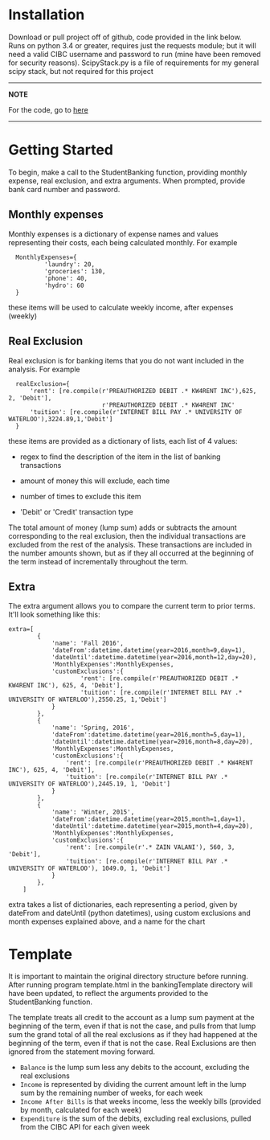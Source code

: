 # Installation

Download or pull project off of github, code provided in the link below.  <br>
Runs on python 3.4 or greater, requires just the requests module; but it will need a valid CIBC username and password to run (mine have been removed for security reasons).
ScipyStack.py is a file of requirements for my general scipy stack, but not required for this project

---
**NOTE**

For the code, go to <a href="https://github.com/louismillette/Banking/tree/master">here</a>

---

# Getting Started

To begin, make a call to the StudentBanking function, providing monthly expense, real exclusion, and extra arguments.  When prompted, provide bank card number and password.

## Monthly expenses
Monthly expenses is a dictionary of expense names and values representing their costs, each being calculated monthly.  For example

      MonthlyExpenses={
              'laundry': 20,
              'groceries': 130,
              'phone': 40,
              'hydro': 60
      }
these items will be used to calculate weekly income, after expenses (weekly)

## Real Exclusion
Real exclusion is for banking items that you do not want included in the analysis.  For example

      realExclusion={
          'rent': [re.compile(r'PREAUTHORIZED DEBIT .* KW4RENT INC'),625, 2, 'Debit'],
                              r'PREAUTHORIZED DEBIT .* KW4RENT INC'
          'tuition': [re.compile(r'INTERNET BILL PAY .* UNIVERSITY OF WATERLOO'),3224.89,1,'Debit']
      }
these items are provided as a dictionary of lists, each list of 4 values: 

  * regex to find the description of the item in the list of banking transactions

  * amount of money this will exclude, each time

  * number of times to exclude this item

  * 'Debit' or 'Credit' transaction type

The total amount of money (lump sum) adds or subtracts the amount corresponding to the real exclusion, then the individual transactions are excluded from the rest of the analysis.  These transactions are included in the number amounts shown, but as if they all occurred at the beginning of the term instead of incrementally throughout the term.

## Extra

The extra argument allows you to compare the current term to prior terms.  It'll look something like this:

    extra=[
            {
                'name': 'Fall 2016',
                'dateFrom':datetime.datetime(year=2016,month=9,day=1),
                'dateUntil':datetime.datetime(year=2016,month=12,day=20),
                'MonthlyExpenses':MonthlyExpenses,
                'customExclusions':{
                        'rent': [re.compile(r'PREAUTHORIZED DEBIT .* KW4RENT INC'), 625, 4, 'Debit'],
                        'tuition': [re.compile(r'INTERNET BILL PAY .* UNIVERSITY OF WATERLOO'),2550.25, 1,'Debit']
                }
            },
            {
                'name': 'Spring, 2016',
                'dateFrom':datetime.datetime(year=2016,month=5,day=1),
                'dateUntil':datetime.datetime(year=2016,month=8,day=20),
                'MonthlyExpenses':MonthlyExpenses,
                'customExclusions':{
                    'rent': [re.compile(r'PREAUTHORIZED DEBIT .* KW4RENT INC'), 625, 4, 'Debit'],
                    'tuition': [re.compile(r'INTERNET BILL PAY .* UNIVERSITY OF WATERLOO'),2445.19, 1, 'Debit']
                }
            },
            {
                'name': 'Winter, 2015',
                'dateFrom':datetime.datetime(year=2015,month=1,day=1),
                'dateUntil':datetime.datetime(year=2015,month=4,day=20),
                'MonthlyExpenses':MonthlyExpenses,
                'customExclusions':{
                    'rent': [re.compile(r'.* ZAIN VALANI'), 560, 3, 'Debit'],
                    'tuition': [re.compile(r'INTERNET BILL PAY .* UNIVERSITY OF WATERLOO'), 1049.0, 1, 'Debit']
                }
            },
        ]

extra takes a list of dictionaries, each representing a period, given by dateFrom and dateUntil (python datetimes), using custom exclusions and month expenses explained above, and a name for the chart

# Template
 
 It is important to maintain the original directory structure before running.  After running program template.html in the bankingTemplate directory will have been updated, to reflect the arguments provided to the StudentBanking function. 

 The template treats all credit to the account as a lump sum payment at the beginning of the term, even if that is not the case, and pulls from that lump sum the grand total of all the real exclusions as if they had happened at the beginning of the term, even if that is not the case.  Real Exclusions are then ignored from the statement moving forward.  

  * `Balance` is the lump sum less any debits to the account, excluding the real exclusions
  * `Income` is represented by dividing the current amount left in the lump sum by the remaining number of weeks, for each week
  * `Income After Bills` is that weeks income, less the weekly bills (provided by month, calculated for each week)
  * `Expenditure` is the sum of the debits, excluding real exclusions, pulled from the CIBC API for each given week

